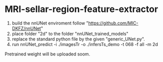 # MRI-sellar-region-feature-extractor
1. build the nnUNet enviroment follow "https://github.com/MIC-DKFZ/nnUNet"
2. place folder "2d" to the folder "nnUNet_trained_models"
3. replace the standard python file by the given "generic_UNet.py".
4. run nnUNet_predict -i ./imagesTr -o ./infersTs_demo -t 068 -f all -m 2d


Pretrained weight will be uploaded soom.
